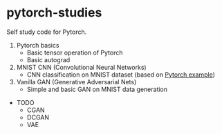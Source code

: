 # pytorch-studies
Self study code for Pytorch.

1. Pytorch basics
    - Basic tensor operation of Pytorch
    - Basic autograd
2. MNIST CNN (Convolutional Neural Networks)
    - CNN classification on MNIST dataset (based on [Pytorch example](https://github.com/pytorch/examples))
3. Vanilla GAN (Generative Adversarial Nets)
    - Simple and basic GAN on MNIST data generation

- TODO
    - CGAN
    - DCGAN
    - VAE
